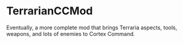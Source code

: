 # TerrarianCCMod
Eventually, a more complete mod that brings Terraria aspects, tools, weapons, and lots of enemies to Cortex Command.
